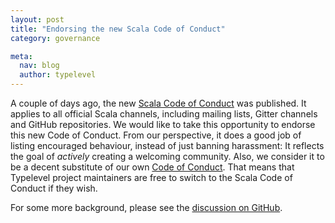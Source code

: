 ```yaml
---
layout: post
title: "Endorsing the new Scala Code of Conduct"
category: governance

meta:
  nav: blog
  author: typelevel
---
```


A couple of days ago, the new [Scala Code of Conduct](https://contributors.scala-lang.org/t/please-read-scala-code-of-conduct/28) was published.
It applies to all official Scala channels, including mailing lists, Gitter channels and GitHub repositories.
We would like to take this opportunity to endorse this new Code of Conduct.
From our perspective, it does a good job of listing encouraged behaviour, instead of just banning harassment: It reflects the goal of _actively_ creating a welcoming community.
Also, we consider it to be a decent substitute of our own [Code of Conduct](/conduct.html).
That means that Typelevel project maintainers are free to switch to the Scala Code of Conduct if they wish.

For some more background, please see the [discussion on GitHub](https://github.com/typelevel/general/issues/51).

